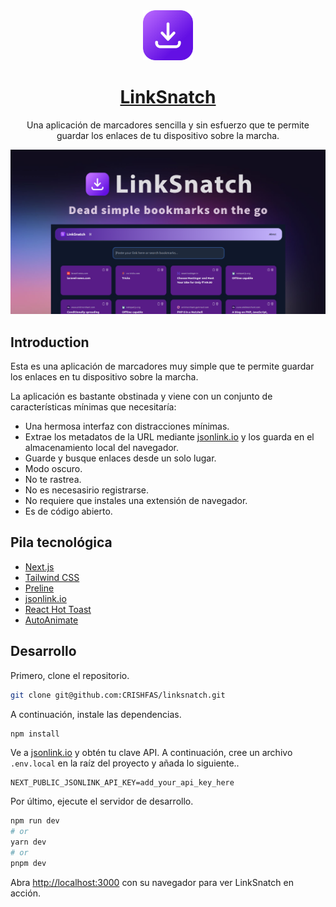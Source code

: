 
<a href="https://linksnatch.pages.dev">
  <div align="center">
    <img alt="LinkSnatch" src="public/icon.svg" width="80">
  </div>
  <h1 align="center">LinkSnatch</h1>
</a>

<p align="center">
  Una aplicación de marcadores sencilla y sin esfuerzo que te permite guardar los enlaces de tu dispositivo sobre la marcha.
</p>

![](/public/linksnatch-cover.png)

## Introduction

Esta es una aplicación de marcadores muy simple que te permite guardar los enlaces en tu dispositivo sobre la marcha.

La aplicación es bastante obstinada y viene con un conjunto de características mínimas que necesitaría:

- Una hermosa interfaz con distracciones mínimas.
- Extrae los metadatos de la URL mediante [jsonlink.io](https://jsonlink.io) y los guarda en el almacenamiento local del navegador.
- Guarde y busque enlaces desde un solo lugar.
- Modo oscuro.
- No te rastrea.
- No es necesasirio registrarse.
- No requiere que instales una extensión de navegador.
- Es de código abierto.

## Pila tecnológica

- [Next.js](https://nextjs.org/)
- [Tailwind CSS](https://tailwindcss.com/)
- [Preline](https://preline.co/index.html)
- [jsonlink.io](https://jsonlink.io)
- [React Hot Toast](https://react-hot-toast.com/)
- [AutoAnimate](https://auto-animate.formkit.com/)

## Desarrollo

Primero, clone el repositorio.

```bash  
git clone git@github.com:CRISHFAS/linksnatch.git
```

A continuación, instale las dependencias.

```bash
npm install
```

Ve a [jsonlink.io](https://jsonlink.io) y obtén tu clave API. A continuación, cree un archivo `.env.local` en la raíz del proyecto y añada lo siguiente..

```env
NEXT_PUBLIC_JSONLINK_API_KEY=add_your_api_key_here
```

Por último, ejecute el servidor de desarrollo.

```bash
npm run dev
# or
yarn dev
# or
pnpm dev
```

Abra [http://localhost:3000](http://localhost:3000) con su navegador para ver LinkSnatch en acción.


